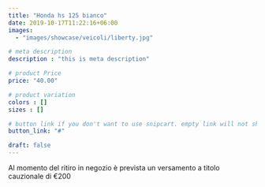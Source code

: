 ```yaml
---
title: "Honda hs 125 bianco"
date: 2019-10-17T11:22:16+06:00
images: 
  - "images/showcase/veicoli/liberty.jpg"

# meta description
description : "this is meta description"

# product Price
price: "40.00"

# product variation
colors : []
sizes : []

# button link if you don't want to use snipcart. empty link will not show button
button_link: "#"

draft: false
---
```


Al momento del ritiro in negozio è prevista un versamento a titolo cauzionale di €200 
